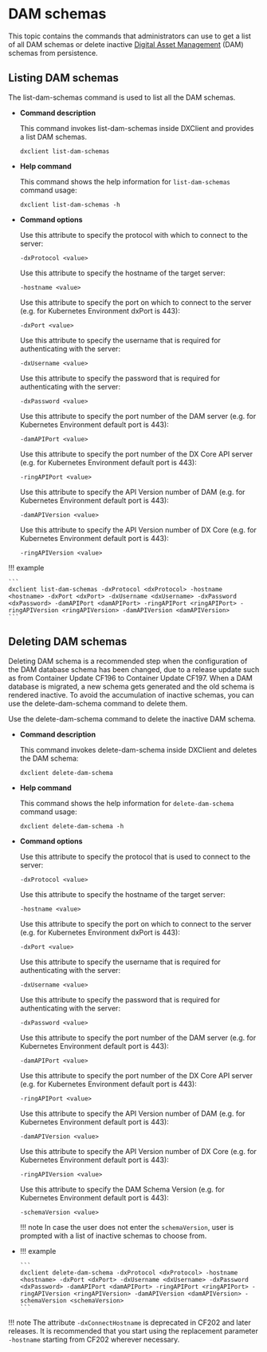 # DAM schemas

This topic contains the commands that administrators can use to get a list of all DAM schemas or delete inactive [Digital Asset Management](../digital_asset_mgmt/digital_asset_mgmt_overview.md) \(DAM\) schemas from persistence.

## Listing DAM schemas

The list-dam-schemas command is used to list all the DAM schemas.

-   **Command description**

    This command invokes list-dam-schemas inside DXClient and provides a list DAM schemas.

    ```
    dxclient list-dam-schemas
    ```

-   **Help command**

    This command shows the help information for `list-dam-schemas` command usage:

    ```
    dxclient list-dam-schemas -h
    ```

-   **Command options**

    Use this attribute to specify the protocol with which to connect to the server:

    ```
    -dxProtocol <value>
    ```

    Use this attribute to specify the hostname of the target server:

    ```
    -hostname <value>
    ```

    Use this attribute to specify the port on which to connect to the server \(e.g. for Kubernetes Environment dxPort is 443\):

    ```
    -dxPort <value>
    ```

    Use this attribute to specify the username that is required for authenticating with the server:

    ```
    -dxUsername <value> 
    ```

    Use this attribute to specify the password that is required for authenticating with the server:

    ```
    -dxPassword <value>
    ```

    Use this attribute to specify the port number of the DAM server \(e.g. for Kubernetes Environment default port is 443\):

    ```
    -damAPIPort <value>
    ```

    Use this attribute to specify the port number of the DX Core API server \(e.g. for Kubernetes Environment default port is 443\):

    ```
    -ringAPIPort <value>
    ```

    Use this attribute to specify the API Version number of DAM \(e.g. for Kubernetes Environment default port is 443\):

    ```
    -damAPIVersion <value>
    ```

    Use this attribute to specify the API Version number of DX Core \(e.g. for Kubernetes Environment default port is 443\):

    ```
    -ringAPIVersion <value>
    ```

!!! example

    ```
    dxclient list-dam-schemas -dxProtocol <dxProtocol> -hostname <hostname> -dxPort <dxPort> -dxUsername <dxUsername> -dxPassword <dxPassword> -damAPIPort <damAPIPort> -ringAPIPort <ringAPIPort> -ringAPIVersion <ringAPIVersion> -damAPIVersion <damAPIVersion>
    ```


## Deleting DAM schemas

Deleting DAM schema is a recommended step when the configuration of the DAM database schema has been changed, due to a release update such as from Container Update CF196 to Container Update CF197. When a DAM database is migrated, a new schema gets generated and the old schema is rendered inactive. To avoid the accumulation of inactive schemas, you can use the delete-dam-schema command to delete them.

Use the delete-dam-schema command to delete the inactive DAM schema.

-   **Command description**

    This command invokes delete-dam-schema inside DXClient and deletes the DAM schema:

    ```
    dxclient delete-dam-schema
    ```

-   **Help command**

    This command shows the help information for `delete-dam-schema` command usage:

    ```
    dxclient delete-dam-schema -h
    ```

-   **Command options**

    Use this attribute to specify the protocol that is used to connect to the server:

    ```
    -dxProtocol <value>
    ```

    Use this attribute to specify the hostname of the target server:

    ```
    -hostname <value>
    ```

    Use this attribute to specify the port on which to connect to the server \(e.g. for Kubernetes Environment dxPort is 443\):

    ```
    -dxPort <value>
    ```

    Use this attribute to specify the username that is required for authenticating with the server:

    ```
    -dxUsername <value> 
    ```

    Use this attribute to specify the password that is required for authenticating with the server:

    ```
    -dxPassword <value>
    ```

    Use this attribute to specify the port number of the DAM server \(e.g. for Kubernetes Environment default port is 443\):

    ```
    -damAPIPort <value>
    ```

    Use this attribute to specify the port number of the DX Core API server \(e.g. for Kubernetes Environment default port is 443\):

    ```
    -ringAPIPort <value>
    ```

    Use this attribute to specify the API Version number of DAM \(e.g. for Kubernetes Environment default port is 443\):

    ```
    -damAPIVersion <value>
    ```

    Use this attribute to specify the API Version number of DX Core \(e.g. for Kubernetes Environment default port is 443\):

    ```
    -ringAPIVersion <value>
    ```

    Use this attribute to specify the DAM Schema Version \(e.g. for Kubernetes Environment default port is 443\):

    ```
    -schemaVersion <value>
    ```

    !!! note 
        In case the user does not enter the `schemaVersion`, user is prompted with a list of inactive schemas to choose from.

-   !!! example

        ```
        dxclient delete-dam-schema -dxProtocol <dxProtocol> -hostname <hostname> -dxPort <dxPort> -dxUsername <dxUsername> -dxPassword <dxPassword> -damAPIPort <damAPIPort> -ringAPIPort <ringAPIPort> -ringAPIVersion <ringAPIVersion> -damAPIVersion <damAPIVersion> -schemaVersion <schemaVersion>
        ```


!!! note 
    The attribute `-dxConnectHostname` is deprecated in CF202 and later releases. It is recommended that you start using the replacement parameter `-hostname` starting from CF202 wherever necessary.



